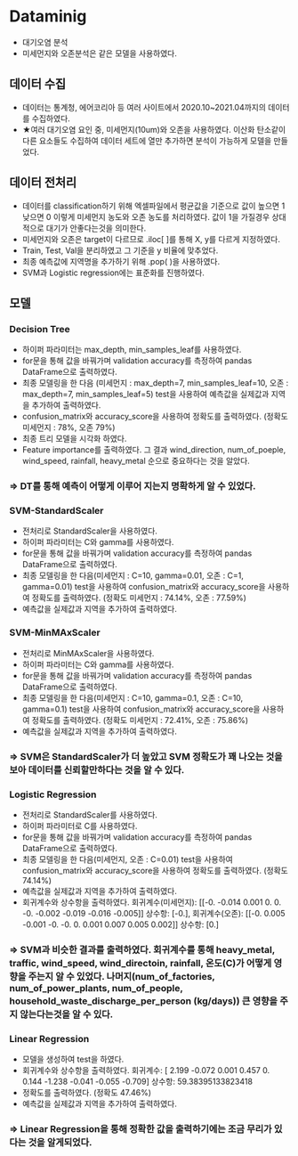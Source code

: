 # Dataminig
* 대기오염 분석
* 미세먼지와 오존분석은 같은 모델을 사용하였다.

## 데이터 수집
 * 데이터는 통계청, 에어코리아 등 여러 사이트에서 2020.10~2021.04까지의 데이터를 수집하였다.
 * ★여러 대기오염 요인 중, 미세먼지(10um)와 오존을 사용하였다. 이산화 탄소같이 다른 요소들도 수집하여 데이터 세트에 열만 추가하면 분석이 가능하게 모델을 만들었다.

## 데이터 전처리
 * 데이터를 classification하기 위해 엑셀파일에서 평균값을 기준으로 값이 높으면 1 낮으면 0 이렇게 미세먼지 농도와 오존 농도를 처리하였다. 값이 1을 가질경우 상대적으로 대기가 안좋다는것을 의미한다.
 * 미세먼지와 오존은 target이 다르므로 .iloc[ ]를 통해 X, y를 다르게 지정하였다.
 * Train, Test, Val을 분리하였고 그 기준을 y 비율에 맞추었다.
 * 최종 예측값에 지역명을 추가하기 위해 .pop( )을 사용하였다.
 * SVM과 Logistic regression에는 표준화를 진행하였다.

## 모델
### Decision Tree
* 하이퍼 파라미터는 max_depth, min_samples_leaf를 사용하였다.
* for문을 통해 값을 바꿔가며 validation accuracy를 측정하여 pandas DataFrame으로 출력하였다.
* 최종 모델링을 한 다음 (미세먼지 : max_depth=7, min_samples_leaf=10, 오존 : max_depth=7, min_samples_leaf=5) test을 사용하여 예측값을 실제값과 지역을 추가하여 출력하였다.
* confusion_matrix와 accuracy_score을 사용하여 정확도를 출력하였다. (정확도 미세먼지 : 78%, 오존 79%)
* 최종 트리 모델을 시각화 하였다.
* Feature importance를 출력하였다. 그 결과 wind_direction, num_of_poeple, wind_speed, rainfall, heavy_metal 순으로 중요하다는 것을 알았다.
### => DT를 통해 예측이 어떻게 이루어 지는지 명확하게 알 수 있었다.

### SVM-StandardScaler
* 전처리로 StandardScaler을 사용하였다.
* 하이퍼 파라미터는 C와 gamma를 사용하였다.
* for문을 통해 값을 바꿔가며 validation accuracy를 측정하여 pandas DataFrame으로 출력하였다.
* 최종 모델링을 한 다음(미세먼지 : C=10, gamma=0.01, 오존 : C=1, gamma=0.01) test을 사용하여 confusion_matrix와 accuracy_score을 사용하여 정확도를 출력하였다. (정확도 미세먼지 :  74.14%, 오존 : 77.59%) 
* 예측값을 실제값과 지역을 추가하여 출력하였다.
### SVM-MinMAxScaler
* 전처리로 MinMAxScaler을 사용하였다.
* 하이퍼 파라미터는 C와 gamma를 사용하였다.
* for문을 통해 값을 바꿔가며 validation accuracy를 측정하여 pandas DataFrame으로 출력하였다.
* 최종 모델링을 한 다음(미세먼지 : C=10, gamma=0.1, 오존 : C=10, gamma=0.1) test을 사용하여 confusion_matrix와 accuracy_score을 사용하여 정확도를 출력하였다. (정확도 미세먼지 : 72.41%, 오존 : 75.86%)
* 예측값을 실제값과 지역을 추가하여 출력하였다.
### => SVM은 StandardScaler가 더 높았고 SVM 정확도가 꽤 나오는 것을 보아 데이터를 신뢰할만하다는 것을 알 수 있다.

### Logistic Regression
* 전처리로 StandardScaler를 사용하였다.
* 하이퍼 파라미터로 C를 사용하였다.
* for문을 통해 값을 바꿔가며 validation accuracy를 측정하여 pandas DataFrame으로 출력하였다.
* 최종 모델링을 한 다음(미세먼지, 오존 : C=0.01) test을 사용하여 confusion_matrix와 accuracy_score을 사용하여 정확도를 출력하였다. (정확도 74.14%)
* 예측값을 실제값과 지역을 추가하여 출력하였다.
* 회귀계수와 상수항을 출력하였다. 회귀계수(미세먼지): [[-0.    -0.014  0.001  0.     0.    -0.    -0.002 -0.019 -0.016 -0.005]]  상수항: [-0.], 회귀계수(오존): [[-0.     0.005 -0.001 -0.    -0.     0.     0.001  0.007  0.005  0.002]]  상수항: [0.]
### => SVM과 비슷한 결과를 출력하였다. 회귀계수를 통해 heavy_metal, traffic, wind_speed, wind_directoin, rainfall, 온도(C)가 어떻게 영향을 주는지 알 수 있었다. 나머지(num_of_factories, num_of_power_plants, num_of_people, household_waste_discharge_per_person (kg/days)) 큰 영향을 주지 않는다는것을 알 수 있다.

### Linear Regression
* 모델을 생성하여 test을 하였다.
* 회귀계수와 상수항을 출력하였다. 회귀계수: [ 2.199 -0.072  0.001  0.457  0.     0.144 -1.238 -0.041 -0.055 -0.709]  상수항: 59.38395133823418
* 정확도를 출력하였다. (정확도 47.46%)
* 예측값을 실제값과 지역을 추가하여 출력하였다.
### => Linear Regression을 통해 정확한 값을 출력하기에는 조금 무리가 있다는 것을 알게되었다.
